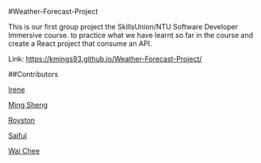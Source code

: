 #Weather-Forecast-Project

This is our first group project the SkillsUnion/NTU Software Developer Immersive course. to practice what we have learnt so far in the course and create a React project that consume an API. 

Link: https://kmings93.github.io/Weather-Forecast-Project/

##Contributors

[Irene](https://github.com/trainingresult6361)

[Ming Sheng](https://github.com/kmings93)

[Royston](https://github.com/roystonlau)

[Saiful](https://github.com/saifu7bahri)

[Wai Chee](https://github.com/swaichee)



